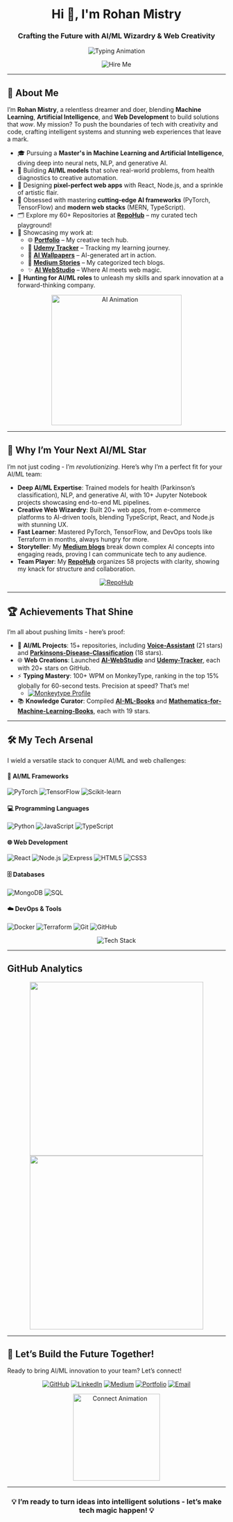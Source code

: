 <h1 align="center">Hi 👋, I'm Rohan Mistry</h1>
<h3 align="center">Crafting the Future with AI/ML Wizardry & Web Creativity</h3>

<p align="center">
  <img src="https://readme-typing-svg.demolab.com?font=Orbitron&size=28&duration=3000&pause=500&center=true&vCenter=true&width=500&lines=AI%2FML+Innovator;Web+Development+Maestro;Creative+Tech+Visionary;Ready+to+Revolutionize+Tech!" alt="Typing Animation"/>
</p>

<p align="center">  
  <img src="https://img.shields.io/badge/Hire%20Me-Ready%20for%20AI%2FML%20Roles-808080?style=flat-square&logo=superpowers" alt="Hire Me"/>  
</p>

---

## 🌟 About Me

I’m **Rohan Mistry**, a relentless dreamer and doer, blending **Machine Learning**, **Artificial Intelligence**, and **Web Development** to build solutions that *wow*. My mission? To push the boundaries of tech with creativity and code, crafting intelligent systems and stunning web experiences that leave a mark.

- 🎓 Pursuing a **Master's in Machine Learning and Artificial Intelligence**, diving deep into neural nets, NLP, and generative AI.
- 🔬 Building **AI/ML models** that solve real-world problems, from health diagnostics to creative automation.
- 🎨 Designing **pixel-perfect web apps** with React, Node.js, and a sprinkle of artistic flair.
- 🌱 Obsessed with mastering **cutting-edge AI frameworks** (PyTorch, TensorFlow) and **modern web stacks** (MERN, TypeScript).
- 🗂️ Explore my 60+ Repositories  at [**RepoHub**](https://github.com/rohanmistry231/RepoHub) – my curated tech playground!
- 🚀 Showcasing my work at:
  - 🌐 [**Portfolio**](https://irohanportfolio.netlify.app) – My creative tech hub.
  - 🎯 [**Udemy Tracker**](https://own-udemy-tracker.netlify.app) – Tracking my learning journey.
  - 🎨 [**AI Wallpapers**](https://own-walls-ai.netlify.app) – AI-generated art in action.
  - 📝 [**Medium Stories**](https://medi-hub.netlify.app) – My categorized tech blogs.
  - ✨ [**AI WebStudio**](https://ai-webstudio.netlify.app) – Where AI meets web magic.
- 💼 **Hunting for AI/ML roles** to unleash my skills and spark innovation at a forward-thinking company.

<p align="center">
  <img src="https://media.giphy.com/media/LmNwrBhejkK9EFP504/giphy.gif" width="300" alt="AI Animation"/>
</p>

---

## 🎯 Why I’m Your Next AI/ML Star

I’m not just coding - I’m *revolutionizing*. Here’s why I’m a perfect fit for your AI/ML team:

- **Deep AI/ML Expertise**: Trained models for health (Parkinson’s classification), NLP, and generative AI, with 10+ Jupyter Notebook projects showcasing end-to-end ML pipelines.
- **Creative Web Wizardry**: Built 20+ web apps, from e-commerce platforms to AI-driven tools, blending TypeScript, React, and Node.js with stunning UX.
- **Fast Learner**: Mastered PyTorch, TensorFlow, and DevOps tools like Terraform in months, always hungry for more.
- **Storyteller**: My [**Medium blogs**](https://medium.com/@rohanmistry231) break down complex AI concepts into engaging reads, proving I can communicate tech to any audience.
- **Team Player**: My [**RepoHub**](https://github.com/rohanmistry231/RepoHub) organizes 58 projects with clarity, showing my knack for structure and collaboration.

<p align="center">
  <a href="https://github.com/rohanmistry231/RepoHub">
    <img src="https://img.shields.io/badge/Dive%20Into%20My%20Projects-RepoHub-ff4500?style=for-the-badge&logo=github" alt="RepoHub"/>
  </a>
</p>

---

## 🏆 Achievements That Shine

I’m all about pushing limits - here’s proof:

- 🧠 **AI/ML Projects**: 15+ repositories, including [**Voice-Assistant**](https://github.com/rohanmistry231/Voice-Assistant) (21 stars) and [**Parkinsons-Disease-Classification**](https://github.com/rohanmistry231/Parkinsons-Disease-Classification) (18 stars).
- 🌐 **Web Creations**: Launched [**AI-WebStudio**](https://ai-webstudio.netlify.app) and [**Udemy-Tracker**](https://own-udemy-tracker.netlify.app), each with 20+ stars on GitHub.
- ⚡ **Typing Mastery**: 100+ WPM on MonkeyType, ranking in the top 15% globally for 60-second tests. Precision at speed? That’s me!
  - [![Monkeytype Profile](https://img.shields.io/badge/Monkeytype-FFA500?style=for-the-badge&logo=typescript&logoColor=white)](https://monkeytype.com/profile/own231)
- 📚 **Knowledge Curator**: Compiled [**AI-ML-Books**](https://github.com/rohanmistry231/AI-ML-Books) and [**Mathematics-for-Machine-Learning-Books**](https://github.com/rohanmistry231/Mathematics-for-Machine-Learning-Books), each with 19 stars.

---

## 🛠️ My Tech Arsenal

I wield a versatile stack to conquer AI/ML and web challenges:

#### 🤖 AI/ML Frameworks
![PyTorch](https://img.shields.io/badge/PyTorch-EE4C2C?style=for-the-badge&logo=pytorch&logoColor=white)
![TensorFlow](https://img.shields.io/badge/TensorFlow-FF6F00?style=for-the-badge&logo=tensorflow&logoColor=white)
![Scikit-learn](https://img.shields.io/badge/Scikit--learn-F7931E?style=for-the-badge&logo=scikit-learn&logoColor=white)

#### 💻 Programming Languages
![Python](https://img.shields.io/badge/Python-3776AB?style=for-the-badge&logo=python&logoColor=white)
![JavaScript](https://img.shields.io/badge/JavaScript-F7DF1E?style=for-the-badge&logo=javascript&logoColor=black)
![TypeScript](https://img.shields.io/badge/TypeScript-3178C6?style=for-the-badge&logo=typescript&logoColor=white)

#### 🌐 Web Development
![React](https://img.shields.io/badge/React-20232A?style=for-the-badge&logo=react&logoColor=61DAFB)
![Node.js](https://img.shields.io/badge/Node.js-339933?style=for-the-badge&logo=nodedotjs&logoColor=white)
![Express](https://img.shields.io/badge/Express-000000?style=for-the-badge&logo=express&logoColor=white)
![HTML5](https://img.shields.io/badge/HTML5-E34F26?style=for-the-badge&logo=html5&logoColor=white)
![CSS3](https://img.shields.io/badge/CSS3-1572B6?style=for-the-badge&logo=css3&logoColor=white)

#### 🗄️ Databases
![MongoDB](https://img.shields.io/badge/MongoDB-47A248?style=for-the-badge&logo=mongodb&logoColor=white)
![SQL](https://img.shields.io/badge/SQL-4479A1?style=for-the-badge&logo=sqlite&logoColor=white)

#### ☁️ DevOps & Tools
![Docker](https://img.shields.io/badge/Docker-2496ED?style=for-the-badge&logo=docker&logoColor=white)
![Terraform](https://img.shields.io/badge/Terraform-623CE4?style=for-the-badge&logo=terraform&logoColor=white)
![Git](https://img.shields.io/badge/Git-F05032?style=for-the-badge&logo=git&logoColor=white)
![GitHub](https://img.shields.io/badge/GitHub-181717?style=for-the-badge&logo=github&logoColor=white)

<p align="center">
  <img src="https://skillicons.dev/icons?i=python,javascript,typescript,react,nodejs,express,mongodb,sql,docker,terraform,git,github&theme=dark" alt="Tech Stack"/>
</p>

---

## GitHub Analytics

<p align="center">
  <img src="https://github-readme-stats.vercel.app/api?username=rohanmistry231&show_icons=true&theme=tokyonight&hide_border=true&count_private=true" width="400"/>
  <img src="https://github-readme-streak-stats.herokuapp.com/?user=rohanmistry231&theme=tokyonight&hide_border=true" width="400"/>
</p>

---

## 🔗 Let’s Build the Future Together!

Ready to bring AI/ML innovation to your team? Let’s connect!

<p align="center">
  <a href="https://github.com/rohanmistry231"><img src="https://img.shields.io/badge/GitHub-rohanmistry231-181717?style=for-the-badge&logo=github" alt="GitHub"/></a>
  <a href="https://linkedin.com/in/rohan-mistry-493987202"><img src="https://img.shields.io/badge/LinkedIn-Rohan%20Mistry-0077B5?style=for-the-badge&logo=linkedin" alt="LinkedIn"/></a>
  <a href="https://medium.com/@rohanmistry231"><img src="https://img.shields.io/badge/Medium-rohanmistry231-12100E?style=for-the-badge&logo=medium" alt="Medium"/></a>
  <a href="https://irohanportfolio.netlify.app"><img src="https://img.shields.io/badge/Portfolio-Web-FF5722?style=for-the-badge&logo=aboutdotme" alt="Portfolio"/></a>
  <a href="mailto:rohanmistry231@gmail.com"><img src="https://img.shields.io/badge/Email-Contact%20Me-D14836?style=for-the-badge&logo=gmail" alt="Email"/></a>
</p>

<p align="center">
  <img src="https://media.giphy.com/media/3o7btPCcdNniyf0ArS/giphy.gif" width="200" alt="Connect Animation"/>
</p>

---

<h3 align="center">💡 I’m ready to turn ideas into intelligent solutions - let’s make tech magic happen! 💡</h3>